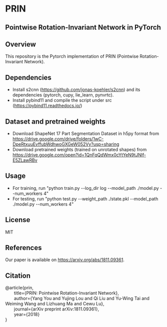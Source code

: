 # PRIN
## Pointwise Rotation-Invariant Network in PyTorch

## Overview
This repository is the Pytorch implementation of PRIN (Pointwise Rotation-Invariant Network).
## Dependencies
* Install s2cnn (https://github.com/jonas-koehler/s2cnn) and its dependencies (pytorch, cupy, lie_learn, pynvrtc).
* Install pybind11 and compile the script under src (https://pybind11.readthedocs.io/)

## Dataset and pretrained weights
* Download ShapeNet 17 Part Segmentation Dataset in h5py format from 
https://drive.google.com/drive/folders/1wC-DpeRtxuuEvffubWdhwoGXGeW052Vy?usp=sharing
* Download pretrained weights (trained on unrotated shapes) from
https://drive.google.com/open?id=1QnFqQdWmx0cYtYeN9tJNlf-E5ZLawRBv
## Usage
* For training, run "python train.py --log_dir log --model_path ./model.py --num_workers 4"
* For testing, run "python test.py --weight_path ./state.pkl --model_path ./model.py --num_workers 4"
## License
MIT

## References
Our paper is available on https://arxiv.org/abs/1811.09361.

## Citation
@article{prin,  
&emsp;&emsp;title={PRIN: Pointwise Rotation-Invariant Network},  
&emsp;&emsp;author={Yang You and Yujing Lou and Qi Liu and Yu-Wing Tai and Weiming Wang and Lizhuang Ma and Cewu Lu},  
&emsp;&emsp;journal={arXiv preprint arXiv:1811.09361},  
&emsp;&emsp;year={2018}  
}
